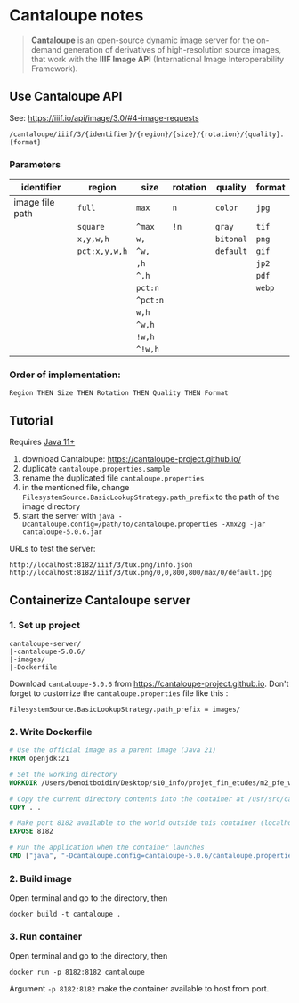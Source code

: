 # Cantaloupe notes

> **Cantaloupe** is an open-source dynamic image server for the on-demand generation of derivatives of high-resolution source images, that work with the **IIIF Image API** (International Image Interoperability Framework).


## Use Cantaloupe API

See: https://iiif.io/api/image/3.0/#4-image-requests

```url
/cantaloupe/iiif/3/{identifier}/{region}/{size}/{rotation}/{quality}.{format}
```
### Parameters

| identifier      | region        | size     | rotation | quality   | format |
| --------------- | ------------- | -------- | -------- | --------- | ------ |
| image file path | `full`        | `max`    | `n`      | `color`   | `jpg`  |
|                 | `square`      | `^max`   | `!n`     | `gray`    | `tif`  |
|                 | `x,y,w,h`     | `w,`     |          | `bitonal` | `png`  |
|                 | `pct:x,y,w,h` | `^w,`    |          | `default` | `gif`  |
|                 |               | `,h`     |          |           | `jp2`  |
|                 |               | `^,h`    |          |           | `pdf`  |
|                 |               | `pct:n`  |          |           | `webp` |
|                 |               | `^pct:n` |          |           |        |
|                 |               | `w,h`    |          |           |        |
|                 |               | `^w,h`   |          |           |        |
|                 |               | `!w,h`   |          |           |        |
|                 |               | `^!w,h`  |          |           |        |

### Order of implementation:

`Region THEN Size THEN Rotation THEN Quality THEN Format`

## Tutorial
Requires [Java 11+](https://www.java.com/fr/download/manual.jsp)

1. download Cantaloupe: https://cantaloupe-project.github.io/
2. duplicate `cantaloupe.properties.sample`
3. rename the duplicated file `cantaloupe.properties`
4. in the mentioned file, change `FilesystemSource.BasicLookupStrategy.path_prefix` to the path of the image directory
5. start the server with `java -Dcantaloupe.config=/path/to/cantaloupe.properties -Xmx2g -jar cantaloupe-5.0.6.jar`

URLs to test the server: 
```text
http://localhost:8182/iiif/3/tux.png/info.json
http://localhost:8182/iiif/3/tux.png/0,0,800,800/max/0/default.jpg
```

## Containerize Cantaloupe server

### 1. Set up project

```text
cantaloupe-server/
|-cantaloupe-5.0.6/
|-images/
|-Dockerfile
```

Download `cantaloupe-5.0.6` from https://cantaloupe-project.github.io. 
Don't forget to customize the `cantaloupe.properties` file like this :

```properties
FilesystemSource.BasicLookupStrategy.path_prefix = images/
```

### 2. Write Dockerfile

```Dockerfile
# Use the official image as a parent image (Java 21)
FROM openjdk:21

# Set the working directory
WORKDIR /Users/benoitboidin/Desktop/s10_info/projet_fin_etudes/m2_pfe_webgpu/sandbox/cantaloupe_server/

# Copy the current directory contents into the container at /usr/src/cantaloupe
COPY . .

# Make port 8182 available to the world outside this container (localhost:8182)
EXPOSE 8182

# Run the application when the container launches
CMD ["java", "-Dcantaloupe.config=cantaloupe-5.0.6/cantaloupe.properties", "-Xmx2g", "-jar", "cantaloupe-5.0.6/cantaloupe-5.0.6.jar"]
```

### 2. Build image

Open terminal and go to the directory, then 

```shell
docker build -t cantaloupe .
```

### 3. Run container

Open terminal and go to the directory, then 

```shell
docker run -p 8182:8182 cantaloupe
```

Argument `-p 8182:8182` make the container available to host from port. 

